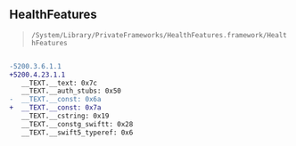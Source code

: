 ## HealthFeatures

> `/System/Library/PrivateFrameworks/HealthFeatures.framework/HealthFeatures`

```diff

-5200.3.6.1.1
+5200.4.23.1.1
   __TEXT.__text: 0x7c
   __TEXT.__auth_stubs: 0x50
-  __TEXT.__const: 0x6a
+  __TEXT.__const: 0x7a
   __TEXT.__cstring: 0x19
   __TEXT.__constg_swiftt: 0x28
   __TEXT.__swift5_typeref: 0x6

```
